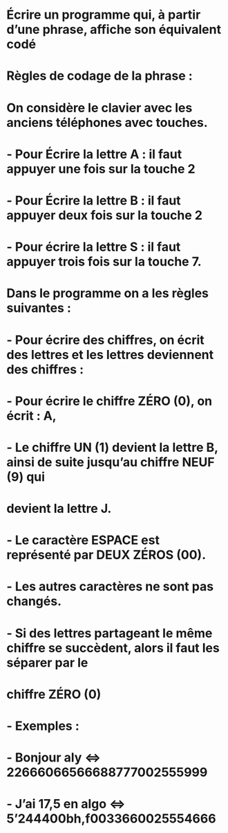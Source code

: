 # Écrire un programme qui, à partir d’une phrase, affiche son équivalent codé
# Règles de codage de la phrase :
# On considère le clavier avec les anciens téléphones avec touches.
# - Pour Écrire la lettre A : il faut appuyer une fois sur la touche 2
# - Pour Écrire la lettre B : il faut appuyer deux fois sur la touche 2
# - Pour écrire la lettre S : il faut appuyer trois fois sur la touche 7.
# Dans le programme on a les règles suivantes :
# - Pour écrire des chiffres, on écrit des lettres et les lettres deviennent des chiffres :
# - Pour écrire le chiffre ZÉRO (0), on écrit : A,
# - Le chiffre UN (1) devient la lettre B, ainsi de suite jusqu’au chiffre NEUF (9) qui
# devient la lettre J.
# - Le caractère ESPACE est représenté par DEUX ZÉROS (00).
# - Les autres caractères ne sont pas changés.
# - Si des lettres partageant le même chiffre se succèdent, alors il faut les séparer par le
# chiffre ZÉRO (0)
# - Exemples :
# - Bonjour aly ⇔ 22666066566688777002555999
# - J’ai 17,5 en algo ⇔ 5’244400bh,f0033660025554666